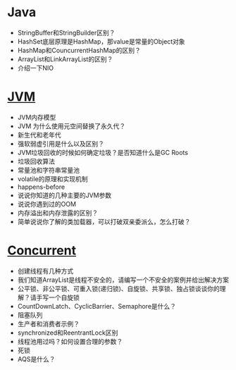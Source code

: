 
# Java
* StringBuffer和StringBuilder区别？
* HashSet底层原理是HashMap，那value是常量的Object对象
* HashMap和CouncurrentHashMap的区别？
* ArrayList和LinkArrayList的区别？
* 介绍一下NIO

# [JVM](https://www.yuque.com/anjingdemeinanzi-8k0vg/oyy4o2/ride27)
* JVM内存模型
* JVM 为什么使用元空间替换了永久代？
* 新生代和老年代
* 强软弱虚引用是什么以及区别？
* JVM垃圾回收的时候如何确定垃圾？是否知道什么是GC Roots
* 垃圾回收算法
* 常量池和字符串常量池
* volatile的原理和实现机制
* happens-before
* 说说你知道的几种主要的JVM参数
* 说说你遇到过的OOM
* 内存溢出和内存泄露的区别？
* 简单说说你了解的类加载器，可以打破双亲委派么，怎么打破？

# [Concurrent](https://www.yuque.com/anjingdemeinanzi-8k0vg/oyy4o2/vdzflu)
* 创建线程有几种方式
* 我们知道ArrayList是线程不安全的，请编写一个不安全的案例并给出解决方案
* 公平锁、非公平锁、可重入锁(递归锁)、自旋锁、共享锁、独占锁谈谈你的理解？请手写一个自旋锁
* CountDownLatch、CyclicBarrier、Semaphore是什么？
* 阻塞队列
* 生产者和消费者示例？
* synchronized和ReentrantLock区别
* 线程池用过吗？如何设置合理的参数？
* 死锁
* AQS是什么？

